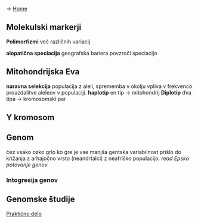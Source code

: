 -> [Home](Uvod)
## Molekulski markerji
**Polimorfizmi** več različnih variacij 

**alopatična speciacija** geografska bariera povzroči speciacijo

## Mitohondrijska Eva
**naravna selekcija** populacija z aleli, sprememba v okolju vpliva v frekvenco proazdalitve aleleov v populaciji.
**haplotip** en tip → mitohondrij
**Diplotip** dva tipa → kromosomski par

## Y kromosom
## Genom
čez vsako ozko grlo ko gre je vse manjša gentska variabilnost
prišlo do križanja z arhajočno vrsto (neandrtalci) z neafriško populacijo.
*read Epsko potovanje genov*

### Intogresija genov

## Genomske študije



[Praktično delo](prak_2)
